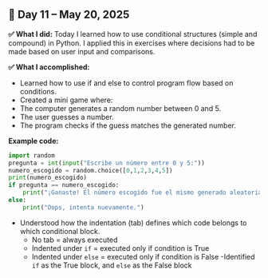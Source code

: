 ## 📅 Day 11 – May 20, 2025

**✅ What I did:**
Today I learned how to use conditional structures (simple and compound) in Python. I applied this in exercises where decisions had to be made based on user input and comparisons.

**✅ What I accomplished:**
-  Learned how to use if and else to control program flow based on conditions.
-  Created a mini game where:
  - The computer generates a random number between 0 and 5.
  -  The user guesses a number.
  - The program checks if the guess matches the generated number.

**Example code:**

```python
import random
pregunta = int(input("Escribe un número entre 0 y 5:"))
numero_escogido = random.choice([0,1,2,3,4,5])
print(numero_escogido)
if pregunta == numero_escogido:
    print("¡Ganaste! El número escogido fue el mismo generado aleatoriamente.")
else:
    print("Oops, intenta nuevamente.")
```
- Understood how the indentation (tab) defines which code belongs to which conditional block.
  - No tab = always executed
  - Indented under `if` = executed only if condition is True
  - Indented under `else` = executed only if condition is False
-Identified `if` as the True block, and `else` as the False block

